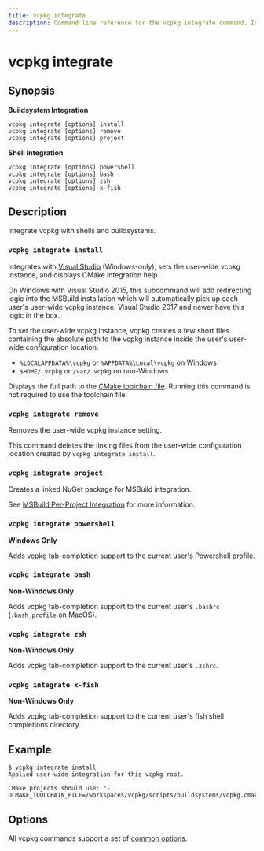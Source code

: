 ```yaml
---
title: vcpkg integrate
description: Command line reference for the vcpkg integrate command. Integrate vcpkg with shells and buildsystems.
---
```


# vcpkg integrate

## Synopsis

**Buildsystem Integration**
```no-highlight
vcpkg integrate [options] install
vcpkg integrate [options] remove
vcpkg integrate [options] project
```
**Shell Integration**
```no-highlight
vcpkg integrate [options] powershell
vcpkg integrate [options] bash
vcpkg integrate [options] zsh
vcpkg integrate [options] x-fish
```

## Description

Integrate vcpkg with shells and buildsystems.

### `vcpkg integrate install`

Integrates with [Visual Studio](../users/buildsystems/msbuild-integration.md#user-wide-integration) (Windows-only), sets the user-wide vcpkg instance, and displays CMake integration help.

On Windows with Visual Studio 2015, this subcommand will add redirecting logic into the MSBuild installation which will automatically pick up each user's user-wide vcpkg instance. Visual Studio 2017 and newer have this logic in the box.

To set the user-wide vcpkg instance, vcpkg creates a few short files containing the absolute path to the vcpkg instance inside the user's user-wide configuration location:

- `%LOCALAPPDATA%\vcpkg` or `%APPDATA%\Local\vcpkg` on Windows
- `$HOME/.vcpkg` or `/var/.vcpkg` on non-Windows

Displays the full path to the [CMake toolchain file](../users/buildsystems/cmake-integration.md). Running this command is not required to use the toolchain file.

### `vcpkg integrate remove`

Removes the user-wide vcpkg instance setting.

This command deletes the linking files from the user-wide configuration location created by `vcpkg integrate install`.

### `vcpkg integrate project`

Creates a linked NuGet package for MSBuild integration.

See [MSBuild Per-Project Integration](../users/buildsystems/msbuild-integration.md#linked-nuget-package) for more information.

### `vcpkg integrate powershell`

**Windows Only**

Adds vcpkg tab-completion support to the current user's Powershell profile.

### `vcpkg integrate bash`

**Non-Windows Only**

Adds vcpkg tab-completion support to the current user's `.bashrc` (`.bash_profile` on MacOS).

### `vcpkg integrate zsh`

**Non-Windows Only**

Adds vcpkg tab-completion support to the current user's `.zshrc`.

### `vcpkg integrate x-fish`

**Non-Windows Only**

Adds vcpkg tab-completion support to the current user's fish shell completions directory.

## Example

```no-highlight
$ vcpkg integrate install
Applied user-wide integration for this vcpkg root.

CMake projects should use: "-DCMAKE_TOOLCHAIN_FILE=/workspaces/vcpkg/scripts/buildsystems/vcpkg.cmake"
```

## Options

All vcpkg commands support a set of [common options](common-options.md).
